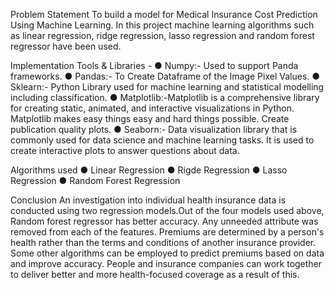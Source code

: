 Problem Statement
To build a model for Medical Insurance Cost Prediction Using Machine Learning. In this project machine learning algorithms such as linear regression, ridge regression, lasso regression and random forest regressor have been used.

Implementation
Tools & Libraries - ● Numpy:- Used to support Panda frameworks. ● Pandas:- To Create Dataframe of the Image Pixel Values. ● Sklearn:- Python Library used for machine learning and statistical modelling including classification. ● Matplotlib:-Matplotlib is a comprehensive library for creating static, animated, and interactive visualizations in Python. Matplotlib makes easy things easy and hard things possible. Create publication quality plots. ● Seaborn:- Data visualization library that is commonly used for data science and machine learning tasks. It is used to create interactive plots to answer questions about data.

Algorithms used
● Linear Regression ● Rigde Regression ● Lasso Regression ● Random Forest Regression

Conclusion
An investigation into individual health insurance data is conducted using two regression models.Out of the four models used above, Random forest regressor has better accuracy. Any unneeded attribute was removed from each of the features. Premiums are determined by a person's health rather than the terms and conditions of another insurance provider. Some other algorithms can be employed to predict premiums based on data and improve accuracy. People and insurance companies can work together to deliver better and more health-focused coverage as a result of this.

